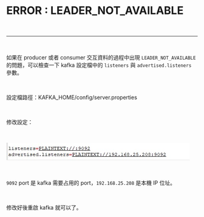 # ERROR : LEADER_NOT_AVAILABLE

<br>

---

<br>

如果在 producer 或者 consumer 交互資料的過程中出現 `LEADER_NOT_AVAILABLE` 的問題，可以檢查一下 kafka 設定檔中的 `listeners` 與
 `advertised.listeners` 參數。

 <br>

 設定檔路徑：KAFKA_HOME/config/server.properties

 <br>

 修改設定：

 <br>

 ![7](imgs/7.jpg)

 <br>

 `9092` port 是 kafka 需要占用的 port，`192.168.25.208` 是本機 IP 位址。

 <br>

 修改好後重啟 kafka 就可以了。